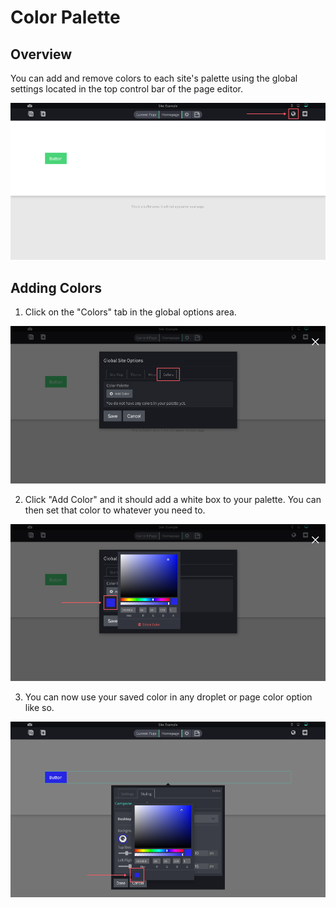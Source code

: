 # Color Palette

## Overview
You can add and remove colors to each site's palette using the global settings located in the top control bar of the page editor.

![global colors option](./colors-overview.png)

## Adding Colors
1) Click on the "Colors" tab in the global options area.

![global color step 1](./colors-step-1.png)

2) Click "Add Color" and it should add a white box to your palette. You can then set that color to whatever you need to.

![global color step 2](./colors-step-2.png)

3) You can now use your saved color in any droplet or page color option like so.

![global color step 3](./colors-step-3.png)
